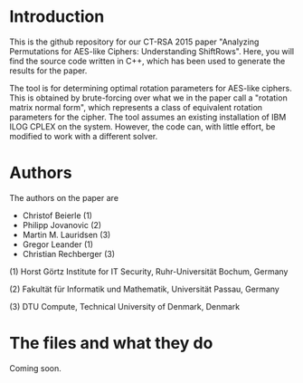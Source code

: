 # Introduction
This is the github repository for our CT-RSA 2015 paper "Analyzing Permutations for AES-like Ciphers: Understanding ShiftRows". Here, you will find the source code written in C++, which has been used to generate the results for the paper.

The tool is for determining optimal rotation parameters for AES-like ciphers. This is obtained by brute-forcing over what we in the paper call a "rotation matrix normal form", which represents a class of equivalent rotation parameters for the cipher. The tool assumes an existing installation of IBM ILOG CPLEX on the system. However, the code can, with little effort, be modified to work with a different solver.

# Authors
The authors on the paper are
* Christof Beierle (1)
* Philipp Jovanovic (2)
* Martin M. Lauridsen (3)
* Gregor Leander (1)
* Christian Rechberger (3)

(1) Horst Görtz Institute for IT Security, Ruhr-Universität Bochum, Germany

(2) Fakultät für Informatik und Mathematik, Universität Passau, Germany

(3) DTU Compute, Technical University of Denmark, Denmark

# The files and what they do
Coming soon.
